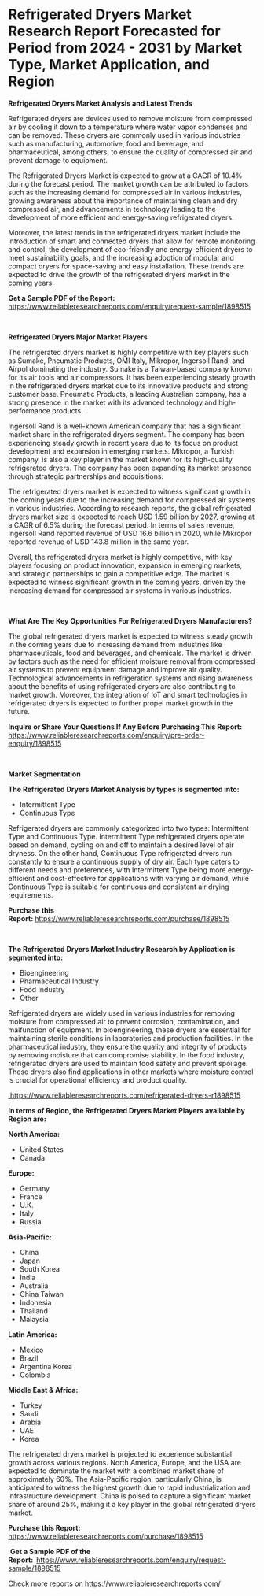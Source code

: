 <p><h1>Refrigerated Dryers Market Research Report Forecasted for Period from 2024 -  2031 by Market Type, Market Application, and Region</h1></p><p><strong>Refrigerated Dryers Market Analysis and Latest Trends</strong></p>
<p><p>Refrigerated dryers are devices used to remove moisture from compressed air by cooling it down to a temperature where water vapor condenses and can be removed. These dryers are commonly used in various industries such as manufacturing, automotive, food and beverage, and pharmaceutical, among others, to ensure the quality of compressed air and prevent damage to equipment.</p><p>The Refrigerated Dryers Market is expected to grow at a CAGR of 10.4% during the forecast period. The market growth can be attributed to factors such as the increasing demand for compressed air in various industries, growing awareness about the importance of maintaining clean and dry compressed air, and advancements in technology leading to the development of more efficient and energy-saving refrigerated dryers.</p><p>Moreover, the latest trends in the refrigerated dryers market include the introduction of smart and connected dryers that allow for remote monitoring and control, the development of eco-friendly and energy-efficient dryers to meet sustainability goals, and the increasing adoption of modular and compact dryers for space-saving and easy installation. These trends are expected to drive the growth of the refrigerated dryers market in the coming years.</p></p>
<p><strong>Get a Sample PDF of the Report:&nbsp;</strong> <a href="https://www.reliableresearchreports.com/enquiry/request-sample/1898515">https://www.reliableresearchreports.com/enquiry/request-sample/1898515</a></p>
<p>&nbsp;</p>
<p><strong>Refrigerated Dryers Major Market Players</strong></p>
<p><p>The refrigerated dryers market is highly competitive with key players such as Sumake, Pneumatic Products, OMI Italy, Mikropor, Ingersoll Rand, and Airpol dominating the industry. Sumake is a Taiwan-based company known for its air tools and air compressors. It has been experiencing steady growth in the refrigerated dryers market due to its innovative products and strong customer base. Pneumatic Products, a leading Australian company, has a strong presence in the market with its advanced technology and high-performance products.</p><p>Ingersoll Rand is a well-known American company that has a significant market share in the refrigerated dryers segment. The company has been experiencing steady growth in recent years due to its focus on product development and expansion in emerging markets. Mikropor, a Turkish company, is also a key player in the market known for its high-quality refrigerated dryers. The company has been expanding its market presence through strategic partnerships and acquisitions.</p><p>The refrigerated dryers market is expected to witness significant growth in the coming years due to the increasing demand for compressed air systems in various industries. According to research reports, the global refrigerated dryers market size is expected to reach USD 1.59 billion by 2027, growing at a CAGR of 6.5% during the forecast period. In terms of sales revenue, Ingersoll Rand reported revenue of USD 16.6 billion in 2020, while Mikropor reported revenue of USD 143.8 million in the same year.</p><p>Overall, the refrigerated dryers market is highly competitive, with key players focusing on product innovation, expansion in emerging markets, and strategic partnerships to gain a competitive edge. The market is expected to witness significant growth in the coming years, driven by the increasing demand for compressed air systems in various industries.</p></p>
<p>&nbsp;</p>
<p><strong>What Are The Key Opportunities For Refrigerated Dryers Manufacturers?</strong></p>
<p><p>The global refrigerated dryers market is expected to witness steady growth in the coming years due to increasing demand from industries like pharmaceuticals, food and beverages, and chemicals. The market is driven by factors such as the need for efficient moisture removal from compressed air systems to prevent equipment damage and improve air quality. Technological advancements in refrigeration systems and rising awareness about the benefits of using refrigerated dryers are also contributing to market growth. Moreover, the integration of IoT and smart technologies in refrigerated dryers is expected to further propel market growth in the future.</p></p>
<p><strong>Inquire or Share Your Questions If Any Before Purchasing This Report:</strong> <a href="https://www.reliableresearchreports.com/enquiry/pre-order-enquiry/1898515">https://www.reliableresearchreports.com/enquiry/pre-order-enquiry/1898515</a></p>
<p>&nbsp;</p>
<p><strong>Market Segmentation</strong></p>
<p><strong>The Refrigerated Dryers Market Analysis by types is segmented into:</strong></p>
<p><ul><li>Intermittent Type</li><li>Continuous Type</li></ul></p>
<p><p>Refrigerated dryers are commonly categorized into two types: Intermittent Type and Continuous Type. Intermittent Type refrigerated dryers operate based on demand, cycling on and off to maintain a desired level of air dryness. On the other hand, Continuous Type refrigerated dryers run constantly to ensure a continuous supply of dry air. Each type caters to different needs and preferences, with Intermittent Type being more energy-efficient and cost-effective for applications with varying air demand, while Continuous Type is suitable for continuous and consistent air drying requirements.</p></p>
<p><strong>Purchase this Report:&nbsp;</strong><a href="https://www.reliableresearchreports.com/purchase/1898515">https://www.reliableresearchreports.com/purchase/1898515</a></p>
<p>&nbsp;</p>
<p><strong>The Refrigerated Dryers Market Industry Research by Application is segmented into:</strong></p>
<p><ul><li>Bioengineering</li><li>Pharmaceutical Industry</li><li>Food Industry</li><li>Other</li></ul></p>
<p><p>Refrigerated dryers are widely used in various industries for removing moisture from compressed air to prevent corrosion, contamination, and malfunction of equipment. In bioengineering, these dryers are essential for maintaining sterile conditions in laboratories and production facilities. In the pharmaceutical industry, they ensure the quality and integrity of products by removing moisture that can compromise stability. In the food industry, refrigerated dryers are used to maintain food safety and prevent spoilage. These dryers also find applications in other markets where moisture control is crucial for operational efficiency and product quality.</p></p>
<p><a href="https://www.reliableresearchreports.com/refrigerated-dryers-r1898515">&nbsp;https://www.reliableresearchreports.com/refrigerated-dryers-r1898515</a></p>
<p><strong>In terms of Region, the Refrigerated Dryers Market Players available by Region are:</strong></p>
<p>
    <p> <strong> North America: </strong>
        <ul>
            <li>United States</li>
            <li>Canada</li>
        </ul>
        </p> 
    <p> <strong> Europe: </strong>
        <ul>
            <li>Germany</li>
            <li>France</li>
            <li>U.K.</li>
            <li>Italy</li>
            <li>Russia</li>
        </ul>
        </p> 
    <p> <strong> Asia-Pacific: </strong>
        <ul>
            <li>China</li>
            <li>Japan</li>
            <li>South Korea</li>
            <li>India</li>
            <li>Australia</li>
            <li>China Taiwan</li>
            <li>Indonesia</li>
            <li>Thailand</li>
            <li>Malaysia</li>
        </ul>
        </p> 
    <p> <strong> Latin America: </strong>
        <ul>
            <li>Mexico</li>
            <li>Brazil</li>
            <li>Argentina Korea</li>
            <li>Colombia</li>
        </ul>
        </p> 
    <p> <strong> Middle East & Africa: </strong>
        <ul>
            <li>Turkey</li>
            <li>Saudi</li>
            <li>Arabia</li>
            <li>UAE</li>
            <li>Korea</li>
        </ul>
    </p>
    </p>
<p><p>The refrigerated dryers market is projected to experience substantial growth across various regions. North America, Europe, and the USA are expected to dominate the market with a combined market share of approximately 60%. The Asia-Pacific region, particularly China, is anticipated to witness the highest growth due to rapid industrialization and infrastructure development. China is poised to capture a significant market share of around 25%, making it a key player in the global refrigerated dryers market.</p></p>
<p><strong>Purchase this Report: </strong><a href="https://www.reliableresearchreports.com/purchase/1898515">https://www.reliableresearchreports.com/purchase/1898515</a></p>
<p>&nbsp;<strong>Get a Sample PDF of the Report:&nbsp;&nbsp;</strong><a href="https://www.reliableresearchreports.com/enquiry/request-sample/1898515">https://www.reliableresearchreports.com/enquiry/request-sample/1898515</a></p>
<p><strong></strong></p>
<p>Check more reports on https://www.reliableresearchreports.com/</p>